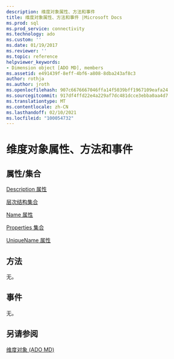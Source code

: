 ```yaml
---
description: 维度对象属性、方法和事件
title: 维度对象属性、方法和事件 |Microsoft Docs
ms.prod: sql
ms.prod_service: connectivity
ms.technology: ado
ms.custom: ''
ms.date: 01/19/2017
ms.reviewer: ''
ms.topic: reference
helpviewer_keywords:
- Dimension object [ADO MD], members
ms.assetid: e491439f-8eff-4bf6-a808-8dba243af8c3
author: rothja
ms.author: jroth
ms.openlocfilehash: 907c6676667046ffa14f5039bff1967109eafa24
ms.sourcegitcommit: 917df4ffd22e4a229af7dc481dcce3ebba0aa4d7
ms.translationtype: MT
ms.contentlocale: zh-CN
ms.lasthandoff: 02/10/2021
ms.locfileid: "100054732"
---
```

# <a name="dimension-object-properties-methods-and-events"></a>维度对象属性、方法和事件
## <a name="propertiescollections"></a>属性/集合  
 [Description 属性](./description-property-ado-md.md)  
  
 [层次结构集合](./hierarchies-collection-ado-md.md)  
  
 [Name 属性](./name-property-ado-md.md)  
  
 [Properties 集合](../ado-api/properties-collection-ado.md)  
  
 [UniqueName 属性](./uniquename-property-ado-md.md)  
  
## <a name="methods"></a>方法  
 无。  
  
## <a name="events"></a>事件  
 无。  
  
## <a name="see-also"></a>另请参阅  
 [维度对象 (ADO MD)](./dimension-object-ado-md.md)